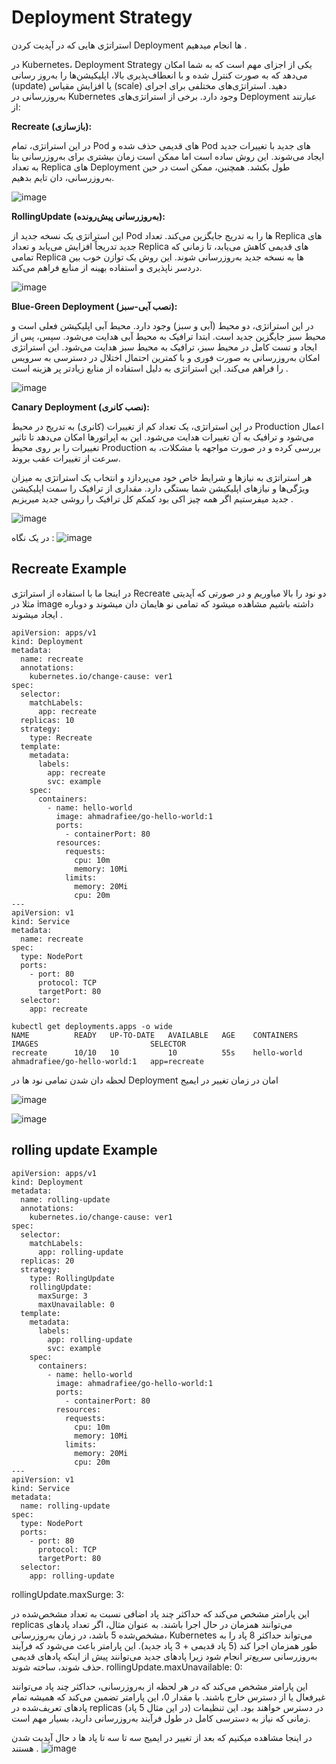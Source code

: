# Deployment Strategy
استراتژی هایی که در آپدیت کردن Deployment ها انجام میدهیم .


در Kubernetes، Deployment Strategy یکی از اجزای مهم است که به شما امکان می‌دهد که به صورت کنترل شده و با انعطاف‌پذیری بالا، اپلیکیشن‌ها را به‌روز رسانی (update) یا افزایش مقیاس (scale) دهید. استراتژی‌های مختلفی برای اجرای به‌روزرسانی در Kubernetes وجود دارد. برخی از استراتژی‌های Deployment عبارتند از:

**Recreate (بازسازی):**


   در این استراتژی، تمام Pod های قدیمی حذف شده و Pod های جدید با تغییرات جدید ایجاد می‌شوند. این روش ساده است اما ممکن است زمان بیشتری برای به‌روزرسانی بنا به تعداد Replica های Deployment طول بکشد. همچنین، ممکن است در حین به‌روزرسانی،  دان تایم بدهیم.

![image](https://github.com/milad6745/Kubernetes/assets/113288076/01b8b57a-943e-48e7-b69f-8f2cbe0ba6aa)

   

**RollingUpdate (به‌روزرسانی پیش‌رونده):**


   این استراتژی یک نسخه جدید از Pod ها را به تدریج جایگزین می‌کند. تعداد Replica های جدید تدریجاً افزایش می‌یابد و تعداد Replica های قدیمی کاهش می‌یابد، تا زمانی که تمامی Replica ها به نسخه جدید به‌روزرسانی شوند. این روش یک توازن خوب بین دردسر ناپذیری و استفاده بهینه از منابع فراهم می‌کند.

![image](https://github.com/milad6745/Kubernetes/assets/113288076/5cdcb529-ecf3-4c90-b25c-fd62d48bd2fc)

   

**Blue-Green Deployment (نصب آبی-سبز):**


   در این استراتژی، دو محیط (آبی و سبز) وجود دارد. محیط آبی اپلیکیشن فعلی است و محیط سبز جایگزین جدید است. ابتدا ترافیک به محیط آبی هدایت می‌شود. سپس، پس از ایجاد و تست کامل در محیط سبز، ترافیک به محیط سبز هدایت می‌شود. این استراتژی امکان به‌روزرسانی به صورت فوری و با کمترین احتمال اختلال در دسترسی به سرویس را فراهم می‌کند. این استراتژی به دلیل استفاده از منابع زیادتر پر هزینه است .
   

![image](https://github.com/milad6745/Kubernetes/assets/113288076/6a3004cc-9cff-47da-b10b-19a2f073d8a5)



**Canary Deployment (نصب کانری):**


   در این استراتژی، یک تعداد کم از تغییرات (کانری) به تدریج در محیط Production اعمال می‌شود و ترافیک به آن تغییرات هدایت می‌شود. این به اپراتورها امکان می‌دهد تا تاثیر تغییرات را بر روی محیط Production بررسی کرده و در صورت مواجهه با مشکلات، به سرعت از تغییرات عقب بروند.

هر استراتژی به نیازها و شرایط خاص خود می‌پردازد و انتخاب یک استراتژی به میزان ویژگی‌ها و نیازهای اپلیکیشن شما بستگی دارد.
مقداری از ترافیک را سمت اپلیکیشن جدید میفرستیم اگر همه چیز اکی بود کمکم کل ترافیک را روشی جدید میریزیم .


![image](https://github.com/milad6745/Kubernetes/assets/113288076/f8a132e1-09a9-453e-a28f-1ff5860b311c)


در یک نگاه : 
![image](https://github.com/milad6745/Kubernetes/assets/113288076/18b367cf-20e6-44ae-b3ee-1fe1ffa08d42)



## Recreate Example
در اینجا ما با استفاده از استراتژی Recreate دو نود را بالا میاوریم و در صورتی که آپدیتی مثلا در image داشته باشیم مشاهده میشود که تمامی نو هایمان دان میشوند و دوباره ایجاد میشوند . 
```
apiVersion: apps/v1
kind: Deployment
metadata:
  name: recreate
  annotations:
    kubernetes.io/change-cause: ver1
spec:
  selector:
    matchLabels:
      app: recreate
  replicas: 10
  strategy:
    type: Recreate
  template:
    metadata:
      labels:
        app: recreate
        svc: example
    spec:
      containers:
        - name: hello-world
          image: ahmadrafiee/go-hello-world:1
          ports:
            - containerPort: 80
          resources:
            requests:
              cpu: 10m
              memory: 10Mi
            limits:
              memory: 20Mi
              cpu: 20m
---
apiVersion: v1
kind: Service
metadata:
  name: recreate
spec:
  type: NodePort
  ports:
    - port: 80
      protocol: TCP
      targetPort: 80
  selector:
    app: recreate
```
```
kubectl get deployments.apps -o wide
NAME          READY   UP-TO-DATE   AVAILABLE   AGE    CONTAINERS    IMAGES                         SELECTOR
recreate      10/10   10           10          55s    hello-world   ahmadrafiee/go-hello-world:1   app=recreate
```
لحظه دان شدن تمامی نود ها در Deployment امان در زمان تغییر در ایمیج

![image](https://github.com/milad6745/Kubernetes/assets/113288076/83f40311-e1d6-4c07-8b68-e2dbdc0ab235)

![image](https://github.com/milad6745/Kubernetes/assets/113288076/af06be90-c0dc-4da6-b253-36ed4908910f)


## rolling update Example
```
apiVersion: apps/v1
kind: Deployment
metadata:
  name: rolling-update
  annotations:
    kubernetes.io/change-cause: ver1
spec:
  selector:
    matchLabels:
      app: rolling-update
  replicas: 20
  strategy:
    type: RollingUpdate
    rollingUpdate:
      maxSurge: 3
      maxUnavailable: 0
  template:
    metadata:
      labels:
        app: rolling-update
        svc: example
    spec:
      containers:
        - name: hello-world
          image: ahmadrafiee/go-hello-world:1
          ports:
            - containerPort: 80
          resources:
            requests:
              cpu: 10m
              memory: 10Mi
            limits:
              memory: 20Mi
              cpu: 20m
---
apiVersion: v1
kind: Service
metadata:
  name: rolling-update
spec:
  type: NodePort
  ports:
    - port: 80
      protocol: TCP
      targetPort: 80
  selector:
    app: rolling-update
```

rollingUpdate.maxSurge: 3:


این پارامتر مشخص می‌کند که حداکثر چند پاد اضافی نسبت به تعداد مشخص‌شده در replicas می‌توانند همزمان در حال اجرا باشند. به عنوان مثال، اگر تعداد پادهای مشخص‌شده 5 باشد، در زمان به‌روزرسانی، Kubernetes می‌تواند حداکثر 8 پاد را به طور همزمان اجرا کند (5 پاد قدیمی + 3 پاد جدید). این پارامتر باعث می‌شود که فرآیند به‌روزرسانی سریع‌تر انجام شود زیرا پادهای جدید می‌توانند پیش از اینکه پادهای قدیمی حذف شوند، ساخته شوند.
rollingUpdate.maxUnavailable: 0:


این پارامتر مشخص می‌کند که در هر لحظه از به‌روزرسانی، حداکثر چند پاد می‌توانند غیرفعال یا از دسترس خارج باشند. با مقدار 0، این پارامتر تضمین می‌کند که همیشه تمام پادهای تعریف‌شده در replicas (در این مثال 5 پاد) در دسترس خواهند بود. این تنظیمات زمانی که نیاز به دسترسی کامل در طول فرآیند به‌روزرسانی دارید، بسیار مهم است.



در اینجا مشاهده میکنیم که بعد از تغییر در ایمیج سه تا سه تا پاد ها د حال آپدیت شدن هستند .
![image](https://github.com/milad6745/Kubernetes/assets/113288076/b92f9154-7878-4ecc-85e7-066ba1c3e9c6)

